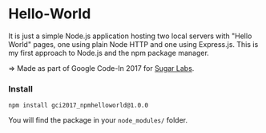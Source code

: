 # Hello-World

It is just a simple Node.js application hosting two local servers with "Hello World" pages, 
one using plain Node HTTP and one using Express.js. This is my first approach to Node.js and the npm package manager.

=> Made as part of Google Code-In 2017 for [Sugar Labs](https://www.sugerlabs.org).

### Install
`npm install gci2017_npmhelloworld@1.0.0`

You will find the package in your `node_modules/` folder.
